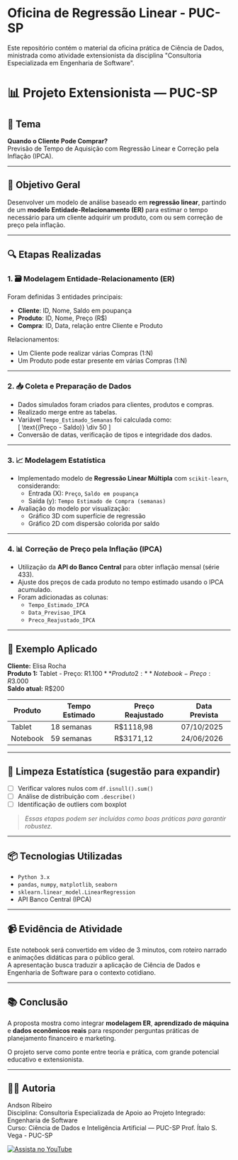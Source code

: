 # Oficina de Regressão Linear - PUC-SP

Este repositório contém o material da oficina prática de Ciência de Dados, ministrada como atividade extensionista da disciplina "Consultoria Especializada em Engenharia de Software".

# 📊 Projeto Extensionista — PUC-SP

## 🧠 Tema
**Quando o Cliente Pode Comprar?**  
Previsão de Tempo de Aquisição com Regressão Linear e Correção pela Inflação (IPCA).

---

## 🎯 Objetivo Geral
Desenvolver um modelo de análise baseado em **regressão linear**, partindo de um **modelo Entidade-Relacionamento (ER)** para estimar o tempo necessário para um cliente adquirir um produto, com ou sem correção de preço pela inflação.

---

## 🔍 Etapas Realizadas

### 1. 🗃️ Modelagem Entidade-Relacionamento (ER)
Foram definidas 3 entidades principais:
- **Cliente**: ID, Nome, Saldo em poupança
- **Produto**: ID, Nome, Preço (R$)
- **Compra**: ID, Data, relação entre Cliente e Produto

Relacionamentos:
- Um Cliente pode realizar várias Compras (1:N)
- Um Produto pode estar presente em várias Compras (1:N)

---

### 2. 📥 Coleta e Preparação de Dados
- Dados simulados foram criados para clientes, produtos e compras.
- Realizado merge entre as tabelas.
- Variável `Tempo_Estimado_Semanas` foi calculada como:  
  \[
  \text{(Preço - Saldo)} \div 50
  \]
- Conversão de datas, verificação de tipos e integridade dos dados.

---

### 3. 📈 Modelagem Estatística
- Implementado modelo de **Regressão Linear Múltipla** com `scikit-learn`, considerando:
  - Entrada (X): `Preço`, `Saldo em poupança`
  - Saída (y): `Tempo Estimado de Compra (semanas)`
- Avaliação do modelo por visualização:
  - Gráfico 3D com superfície de regressão
  - Gráfico 2D com dispersão colorida por saldo

---

### 4. 📊 Correção de Preço pela Inflação (IPCA)
- Utilização da **API do Banco Central** para obter inflação mensal (série 433).
- Ajuste dos preços de cada produto no tempo estimado usando o IPCA acumulado.
- Foram adicionadas as colunas:
  - `Tempo_Estimado_IPCA`
  - `Data_Previsao_IPCA`
  - `Preco_Reajustado_IPCA`

---

## 🧪 Exemplo Aplicado
**Cliente:** Elisa Rocha  
**Produto 1:** Tablet - Preço: R$1.100  
**Produto 2:** Notebook - Preço: R$3.000  
**Saldo atual:** R$200  

| Produto    | Tempo Estimado | Preço Reajustado | Data Prevista    |
|------------|----------------|------------------|------------------|
| Tablet     | 18 semanas     | R$1118,98        | 07/10/2025       |
| Notebook   | 59 semanas     | R$3171,12        | 24/06/2026       |

---

## 🧹 Limpeza Estatística (sugestão para expandir)
- [ ] Verificar valores nulos com `df.isnull().sum()`
- [ ] Análise de distribuição com `.describe()`
- [ ] Identificação de outliers com boxplot
> *Essas etapas podem ser incluídas como boas práticas para garantir robustez.*

---

## 📦 Tecnologias Utilizadas
- `Python 3.x`
- `pandas`, `numpy`, `matplotlib`, `seaborn`
- `sklearn.linear_model.LinearRegression`
- API Banco Central (IPCA)

---

## 📹 Evidência de Atividade
Este notebook será convertido em vídeo de 3 minutos, com roteiro narrado e animações didáticas para o público geral.  
A apresentação busca traduzir a aplicação de Ciência de Dados e Engenharia de Software para o contexto cotidiano.

---

## 📚 Conclusão
A proposta mostra como integrar **modelagem ER**, **aprendizado de máquina** e **dados econômicos reais** para responder perguntas práticas de planejamento financeiro e marketing.

O projeto serve como ponte entre teoria e prática, com grande potencial educativo e extensionista.

---

## 👨‍🏫 Autoria
Andson Ribeiro  
Disciplina: Consultoria Especializada de Apoio ao Projeto Integrado: Engenharia de Software  
Curso: Ciência de Dados e Inteligência Artificial — PUC-SP
Prof. Ítalo S. Vega - PUC-SP

[![Assista no YouTube](https://img.shields.io/badge/🎥%20Ver%20no%20YouTube-red?style=for-the-badge&logo=youtube)](https://www.youtube.com/watch?v=38jH0gvMLvc)

